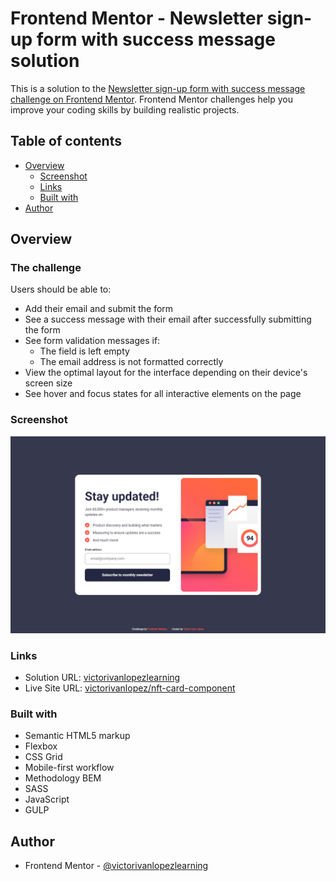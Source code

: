 # Frontend Mentor - Newsletter sign-up form with success message solution

This is a solution to the [Newsletter sign-up form with success message challenge on Frontend Mentor](https://www.frontendmentor.io/challenges/newsletter-signup-form-with-success-message-3FC1AZbNrv). Frontend Mentor challenges help you improve your coding skills by building realistic projects. 

## Table of contents

- [Overview](#overview)
  - [Screenshot](#screenshot)
  - [Links](#links)
  - [Built with](#built-with)
- [Author](#author)

## Overview

### The challenge

Users should be able to:

- Add their email and submit the form
- See a success message with their email after successfully submitting the form
- See form validation messages if:
  - The field is left empty
  - The email address is not formatted correctly
- View the optimal layout for the interface depending on their device's screen size
- See hover and focus states for all interactive elements on the page

### Screenshot

![](./screenshot.jpeg)

### Links

- Solution URL: [victorivanlopezlearning](https://www.frontendmentor.io/profile/victorivanlopezlearning)
- Live Site URL: [victorivanlopez/nft-card-component](https://victorivanlopezlearning.github.io/newsletter-with-success-message/)

### Built with

- Semantic HTML5 markup
- Flexbox
- CSS Grid
- Mobile-first workflow
- Methodology BEM
- SASS
- JavaScript
- GULP

## Author

- Frontend Mentor - [@victorivanlopezlearning](https://www.frontendmentor.io/profile/victorivanlopezlearning)